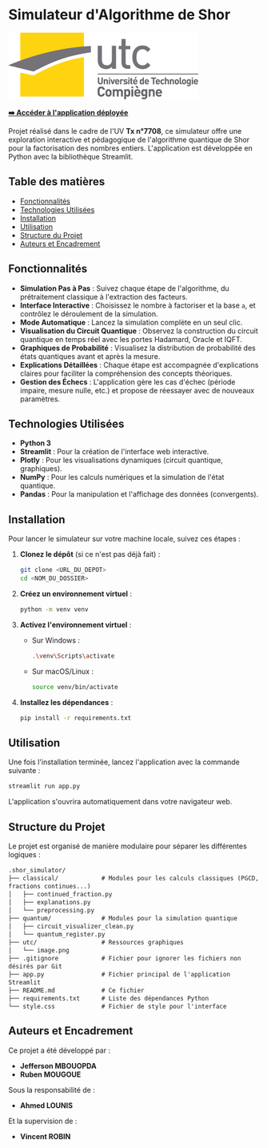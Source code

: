 # Simulateur d'Algorithme de Shor

![Logo](utc/image.png)

**[➡️ Accéder à l'application déployée](https://shor-simulator-tx7704-p25.streamlit.app/)**

Projet réalisé dans le cadre de l'UV **Tx n°7708**, ce simulateur offre une exploration interactive et pédagogique de l'algorithme quantique de Shor pour la factorisation des nombres entiers. L'application est développée en Python avec la bibliothèque Streamlit.

## Table des matières
- [Fonctionnalités](#fonctionnalités)
- [Technologies Utilisées](#technologies-utilisées)
- [Installation](#installation)
- [Utilisation](#utilisation)
- [Structure du Projet](#structure-du-projet)
- [Auteurs et Encadrement](#auteurs-et-encadrement)

## Fonctionnalités

- **Simulation Pas à Pas** : Suivez chaque étape de l'algorithme, du prétraitement classique à l'extraction des facteurs.
- **Interface Interactive** : Choisissez le nombre à factoriser et la base `a`, et contrôlez le déroulement de la simulation.
- **Mode Automatique** : Lancez la simulation complète en un seul clic.
- **Visualisation du Circuit Quantique** : Observez la construction du circuit quantique en temps réel avec les portes Hadamard, Oracle et IQFT.
- **Graphiques de Probabilité** : Visualisez la distribution de probabilité des états quantiques avant et après la mesure.
- **Explications Détaillées** : Chaque étape est accompagnée d'explications claires pour faciliter la compréhension des concepts théoriques.
- **Gestion des Échecs** : L'application gère les cas d'échec (période impaire, mesure nulle, etc.) et propose de réessayer avec de nouveaux paramètres.

## Technologies Utilisées

- **Python 3**
- **Streamlit** : Pour la création de l'interface web interactive.
- **Plotly** : Pour les visualisations dynamiques (circuit quantique, graphiques).
- **NumPy** : Pour les calculs numériques et la simulation de l'état quantique.
- **Pandas** : Pour la manipulation et l'affichage des données (convergents).

## Installation

Pour lancer le simulateur sur votre machine locale, suivez ces étapes :

1.  **Clonez le dépôt** (si ce n'est pas déjà fait) :
    ```bash
    git clone <URL_DU_DEPOT>
    cd <NOM_DU_DOSSIER>
    ```

2.  **Créez un environnement virtuel** :
    ```bash
    python -m venv venv
    ```

3.  **Activez l'environnement virtuel** :
    -   Sur Windows :
        ```bash
        .\venv\Scripts\activate
        ```
    -   Sur macOS/Linux :
        ```bash
        source venv/bin/activate
        ```

4.  **Installez les dépendances** :
    ```bash
    pip install -r requirements.txt
    ```

## Utilisation

Une fois l'installation terminée, lancez l'application avec la commande suivante :

```bash
streamlit run app.py
```

L'application s'ouvrira automatiquement dans votre navigateur web.

## Structure du Projet

Le projet est organisé de manière modulaire pour séparer les différentes logiques :

```
.shor_simulator/
├── classical/            # Modules pour les calculs classiques (PGCD, fractions continues...)
│   ├── continued_fraction.py
│   ├── explanations.py
│   └── preprocessing.py
├── quantum/              # Modules pour la simulation quantique
│   ├── circuit_visualizer_clean.py
│   └── quantum_register.py
├── utc/                  # Ressources graphiques
│   └── image.png
├── .gitignore            # Fichier pour ignorer les fichiers non désirés par Git
├── app.py                # Fichier principal de l'application Streamlit
├── README.md             # Ce fichier
├── requirements.txt      # Liste des dépendances Python
└── style.css             # Fichier de style pour l'interface
```

## Auteurs et Encadrement

Ce projet a été développé par :
-   **Jefferson MBOUOPDA**
-   **Ruben MOUGOUE**

Sous la responsabilité de :
-   **Ahmed LOUNIS**

Et la supervision de :
-   **Vincent ROBIN**

